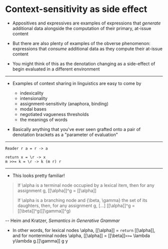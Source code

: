 # Context-sensitivity as side effect

* Appositives and expressives are examples of expressions that *generate*
  additional data alongside the computation of their primary, at-issue content

* But there are also plenty of examples of the obverse phenomenon: expressions
  that *consume* additional data as they compute their at-issue content

* You might think of this as the denotation changing as a side-effect of begin
  evaluated in a different environment


---


* Examples of context sharing in linguistics are easy to come by

    * indexicality
    * intensionality
    * assignment-sensitivity (anaphora, binding)
    * modal bases
    * negotiated vagueness thresholds
    * the meanings of words 

* Basically anything that you've ever seen grafted onto a pair of denotation
  brackets as a "parameter of evaluation"


---


```
Reader r a = r -> a

return x = \r -> x
m >>= k = \r -> k (m r) r
```

---


* This looks pretty familiar!

> If \alpha is a terminal node occupied by a lexical item, then
> for any assignment g, [[\alpha]]^g = [[\alpha]]
> 
> If \alpha is a branching node and \{\beta, \gamma\} the set of its
> daughters, then, for any assignment g, [...]
> [[\alpha]]^g = [[\beta]]^g([[\gamma]]^g)

-- Heim and Kratzer, *Semantics in Generative Grammar*


* In other words, for lexical nodes \alpha, [[\alpha]] =  `return`
  [[\alpha]], and for nonterminal nodes \alpha, [[\alpha]] =
  [[\beta]]`>>=` \lambda y\lambda g.[[\gamma]] g y
